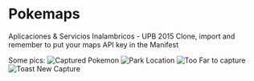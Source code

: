 Pokemaps
=================
Aplicaciones & Servicios Inalambricos - UPB 2015
Clone, import and remember to put your maps API key in the Manifest

Some pics:
![Captured Pokemon](http://puu.sh/gNDbC/e499281c7e.png)
![Park Location](http://puu.sh/gNDwv/7006270fdb.png)
![Too Far to capture](http://puu.sh/gNEqM/e4c646eafb.png)
![Toast New Capture](http://puu.sh/gNEB3/98a119584d.png)